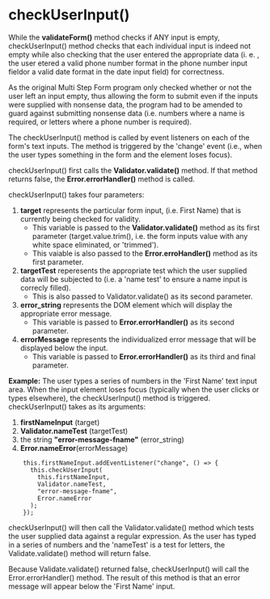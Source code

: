 # checkUserInput()

While the **validateForm()** method checks if ANY input is empty,
checkUserInput() method checks that each individual input is indeed not empty
while also checking that the user entered the appropriate data (i. e. , the user
etered a valid phone number format in the phone number input fieldor a valid
date format in the date input field) for correctness.

As the original Multi Step Form program only checked whether or not the user
left an input empty, thus allowing the form to submit even if the inputs were
supplied with nonsense data, the program had to be amended to guard against
submitting nonsense data (i.e. numbers where a name is required, or letters
where a phone number is required).

The checkUserInput() method is called by event listeners on each of the form's
text inputs. The method is triggered by the 'change' event (i.e., when the user
types something in the form and the element loses focus).

checkUserInput() first calls the **Validator.validate()** method. If that method
returns false, the **Error.errorHandler()** method is called.

checkUserInput() takes four parameters:

1. **target** represents the particular form input, (i.e. First Name) that is
   currently being checked for validity.
   - This variable is passed to the **Validator.validate()** method as its first
     parameter (target.value.trim(), i.e. the form inputs value with any white
     space eliminated, or 'trimmed').
   - This vaiable is also passed to the **Error.erroHandler()** method as its
     first parameter.
2. **targetTest** reperesents the appropriate test which the user supplied data
   will be subjected to (i.e. a 'name test' to ensure a name input is correcly
   filled).
   - This is also passed to Validator.validate() as its second parameter.
3. **error_string** represents the DOM element which will display the
   appropriate error message.
   - This variable is passed to **Error.errorHandler()** as its second
     parameter.
4. **errorMessage** represents the individualized error message that will be
   displayed below the input.
   - This variable is passed to **Error.errorHandler()** as its third and final
     parameter.

**Example:** The user types a series of numbers in the 'First Name' text input
area. When the input element loses focus (typically when the user clicks or
types elsewhere), the checkUserInput() method is triggered. checkUserInput()
takes as its arguments:

1.  **firstNameInput** (target)
2.  **Validator.nameTest** (targetTest)
3.  the string **"error-message-fname"** (error_string)
4.  **Error.nameError**(errorMessage)

```
    this.firstNameInput.addEventListener("change", () => {
      this.checkUserInput(
        this.firstNameInput,
        Validator.nameTest,
        "error-message-fname",
        Error.nameError
      );
    });
```

checkUserInput() will then call the Validator.validate() method which tests the
user supplied data against a regular expression. As the user has typed in a
series of numbers and the 'nameTest' is a test for letters, the
Validate.validate() method will return false.

Because Validate.validate() returned false, checkUserInput() will call the
Error.errorHandler() method. The result of this method is that an error message
will appear below the 'First Name' input.
